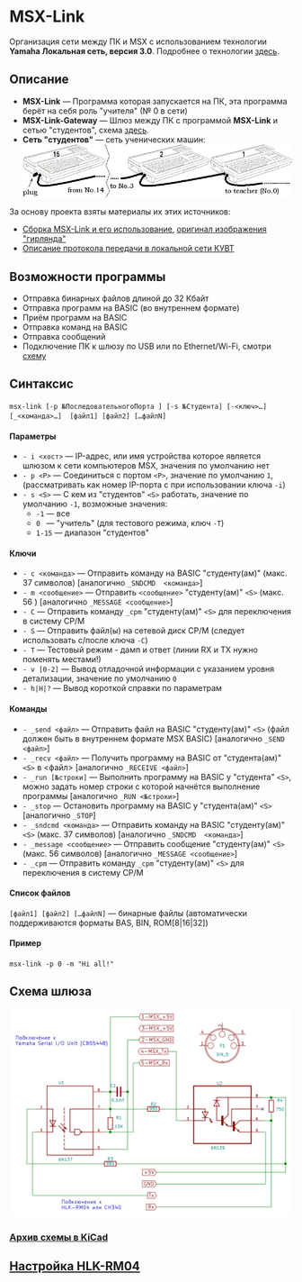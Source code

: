 # MSX-Link

Организация сети между ПК и MSX c использованием технологии **Yamaha Локальная сеть, версия 3.0**. Подробнее о технологии [здесь](https://sysadminmosaic.ru/msx/yamaha_local_network).

## Описание
- **MSX-Link** — Программа которая запускается на ПК, эта программа берёт на себя роль "учителя" (№ 0 в сети)
- **MSX-Link-Gateway** — Шлюз между ПК с программой **MSX-Link** и сетью "студентов", схема [здесь](#gateway).
- **Сеть "студентов"** — сеть ученических машин:
![Гирлянда](scheme/garland.gif)
  
За основу проекта взяты материалы их этих источников:
- [Сборка MSX-Link и его использование](http://cax.narod.ru/msx/msx-link/index.html), [оригинал изображения "гирлянда"](http://cax.narod.ru/msx/msx-link/img/other/garland.gif)
- [Описание протокола передачи в локальной сети КУВТ](http://www.sensi.org/~tnt23/msx/index.html)

## Возможности программы
- Отправка бинарных файлов длиной до 32 Кбайт
- Отправка программ на BASIC (во внутреннем формате)
- Приём программ на BASIC
- Отправка команд на BASIC
- Отправка сообщений
- Подключение ПК к шлюзу по USB или по Ethernet/Wi-Fi, смотри [схему](#gateway)

## Синтаксис 
`msx-link [-p №ПоследовательногоПорта ] [-s №Студента] [-<ключ>…] [_<команда>…]  [файл1] [файл2] […файлN]`

#### Параметры
 - `- i <хост>` — IP-адрес, или имя устройства которое является шлюзом к сети компьютеров MSX, значения по умолчанию нет
 - `- p <P>`    — Соединиться с портом `<P>`, значение по умолчанию `1`, (рассматривать как номер IP-порта с при использовании ключа `-i`)
 - `- s <S>`    — С кем из "студентов" `<S>` работать, значение по умолчанию `-1`, возможные значения:
   - `-1`  — все
   - `0 `  — "учитель" (для тестового режима, ключ `-T`)
   - `1-15`  — диапазон "студентов"

#### Ключи
- `- c <команда>` — Отправить команду на BASIC "студенту(ам)" (макс. 37 символов) [аналогично `_SNDCMD  <команда>`]
- `- m <сообщение>` — Отправить `<сообщение>`  "студенту(ам)" `<S>`       (макс. 56 ) [аналогично `_MESSAGE <сообщение>`]
- `- C` — Отправить команду  `_cpm` "студенту(ам)" `<S>` для переключения в систему CP/M
-  `- S` — Отправить файл(ы) на сетевой диск CP/M (следует использовать с/после ключа `-C`)
- `- T` — Тестовый режим - дамп и ответ (линии RX и TX нужно поменять местами!)
- `- v [0-2]` — Вывод отладочной информации с указанием уровня детализации,  значение по умолчанию `0`
- `- h|H|?` — Вывод короткой справки по параметрам 

#### Команды
- `- _send <файл>` — Отправить файл на BASIC "студенту(ам)" `<S>` (файл должен быть в внутреннем формате MSX BASIC) [аналогично `_SEND <файл>`]
- `- _recv <файл>` — Получить программу на BASIC от "студента(ам)" `<S>` в <файл> [аналогично `_RECEIVE <файл>`]
- `- _run [№строки]` — Выполнить программу на BASIC у  "студента" `<S>`, можно задать номер строки с которой начнётся выполнение программы [аналогично `_RUN <№строки>`]
- `- _stop` — Остановить программу на BASIC у  "студента(ам)" `<S>` [аналогично `_STOP`]
- `- _sndcmd <команда>` — Отправить команду на BASIC "студенту(ам)" `<S>` (макс. 37 символов) [аналогично `_SNDCMD  <команда>`]
- `- _message <сообщение>` — Отправить сообщение "студенту(ам)" `<S>` (макс. 56 символов) [аналогично `_MESSAGE <сообщение>`]
- `- _cpm` — Отправить команду `_cpm` "студенту(ам)" `<S>` для переключения в систему CP/M

#### Список файлов
`[файл1] [файл2] […файлN]` — бинарные файлы (автоматически поддерживаются форматы BAS, BIN, ROM[8|16|32])

#### Пример 
`msx-link -p 0 -m "Hi all!"`


<a name="gateway"></a>
## Схема шлюза
![Схема](scheme/msx-link-gateway.png)
### [Архив схемы в KiCad](https://github.com/mr-GreyWolf/MSX-Link/blob/master/scheme/MSX-Link-Gateway.zip)

## [Настройка HLK-RM04](https://github.com/mr-GreyWolf/MSX-Link/tree/master/HLK-RM04)
